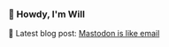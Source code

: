### 🤠 Howdy, I'm Will

💬 Latest blog post: [Mastodon is like email](https://willmartian.com/posts/mastodon-is-like-email/) 
